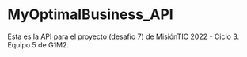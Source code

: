 # MyOptimalBusiness_API
Esta es la API para el proyecto (desafío 7) de MisiónTIC 2022 - Ciclo 3. Equipo 5 de G1M2.

